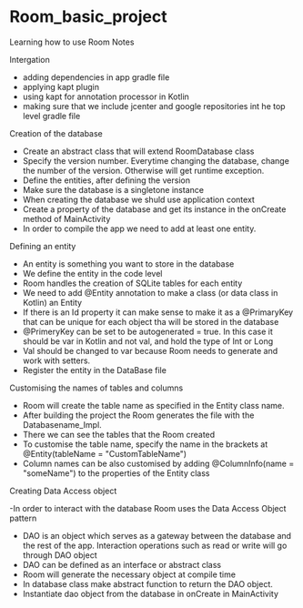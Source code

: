 # Room_basic_project
Learning how to use Room
Notes

Intergation

- adding dependencies in app gradle file
- applying kapt plugin
- using kapt for annotation processor in Kotlin
- making sure that we include jcenter and google repositories int he top level gradle file

Creation of the database

- Create an abstract class that will extend RoomDatabase class
- Specify the version number. Everytime changing the database, change the number of the version. 
Otherwise will get runtime exception.
- Define the entities, after defining the version
- Make sure the database is a singletone instance
- When creating the database we shuld use application context
- Create a property of the database and get its instance in the onCreate method of MainActivity
- In order to compile the app we need to add at least one entity.

Defining an entity

- An entity is something you want to store in the database
- We define the entity in the code level
- Room handles the creation of SQLite tables for each entity
- We need to add @Entity annotation to make a class (or data class in Kotlin) an Entity
- If there is an Id property it can make sense to make it as a @PrimaryKey that can be unique for each object tha will be stored in the database
- @PrimeryKey can be set to be autogenerated = true. In this case it should be var in Kotlin and not val, and hold the type of Int or Long
- Val should be changed to var because Room needs to generate and work with setters.
- Register the entity in the DataBase file

Customising the names of tables and columns

- Room will create the table name as specified in the Entity class name.
- After building the project the Room generates the file with the Databasename_Impl.
- There we can see the tables that the Room created
- To customise the table name, specify the name in the brackets at @Entity(tableName = "CustomTableName")
- Column names can be also customised by adding @ColumnInfo(name = "someName") to the properties of the Entity class


Creating Data Access object

-In order to interact with the database Room uses the Data Access Object pattern
- DAO is an object which serves as a gateway between the database and the rest of the app. Interaction operations such as read or write
will go through DAO object
- DAO can be defined as an interface or abstract class
- Room will generate the necessary object at compile time
- In database class make abstract function to return the DAO object.
- Instantiate dao object from the database in onCreate in MainActivity



